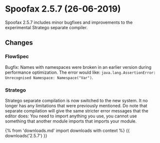 # Spoofax 2.5.7 (26-06-2019)

Spoofax 2.5.7 includes minor bugfixes and improvements to the
experimental Stratego separate compiler.

## Changes

### FlowSpec

Bugfix: Names with namespaces were broken in an earlier version during
performance optimization. The error would like:
`java.lang.AssertionError: Unrecognised Namespace: Namespace("Var")`.

### Stratego

Stratego separate compilation is now switched to the new system. It no
longer has any limitations that were previously mentioned. Do note that
separate compilation will give the same stricter error messages that the
editor does: You need to import anything you use, you cannot use
something that another module imports that imports your module.

{% from 'downloads.md' import downloads with context %}
{{ downloads('2.5.7') }}

